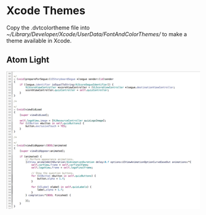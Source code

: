 Xcode Themes
============

Copy the .dvtcolortheme file into *~/Library/Developer/Xcode/UserData/FontAndColorThemes/* to make a theme available in Xcode.

## Atom Light

![Atom Light preview](https://raw.githubusercontent.com/paulpilone/xcode-themes/master/AtomLight.png)
